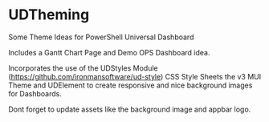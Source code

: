 # UDTheming
Some Theme Ideas for PowerShell Universal Dashboard

Includes a Gantt Chart Page and Demo OPS Dashboard idea.

Incorporates the use of the UDStyles Module (https://github.com/ironmansoftware/ud-style) CSS Style Sheets the v3 MUI Theme and UDElement to create responsive and nice background images for Dashboards.

Dont forget to update assets like the background image and appbar logo. 
